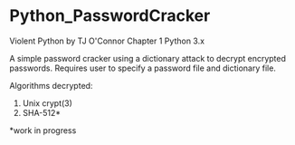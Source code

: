 Python_PasswordCracker
==================
Violent Python by TJ O'Connor
Chapter 1
Python 3.x

A simple password cracker using a dictionary attack to decrypt encrypted passwords. Requires user to specify a password file and dictionary file.

Algorithms decrypted:
1. Unix crypt(3)
2. SHA-512*

*work in progress

